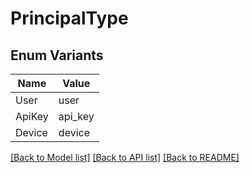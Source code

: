# PrincipalType

## Enum Variants

| Name | Value |
|---- | -----|
| User | user |
| ApiKey | api_key |
| Device | device |


[[Back to Model list]](../README.md#documentation-for-models) [[Back to API list]](../README.md#documentation-for-api-endpoints) [[Back to README]](../README.md)


